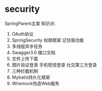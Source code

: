 # security

SpringParent主类 
知识点: 
1. OAuth协议
2. SpringSecurity 权限框架 记住我功能 
3. 多线程异步任务 
4. Swagger3.0 接口文档
5. 文件上传下载 
6. 图片验证登录 手机短信登录 社交第三方登录
7. 三种拦截机制
8. Mybatis持久化框架 
9. Wiremock伪造Web服务 
